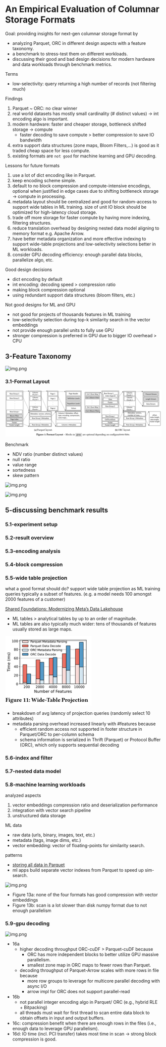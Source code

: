 # An Empirical Evaluation of Columnar Storage Formats

Goal: providing insights for next-gen columnar storage format by 
- analyzing Parquet, ORC in different design aspects with a feature taxonomy.
- a benchmark to stress-test them on different workloads.
- discussing their good and bad design decisions for modern hardware and data workloads through benchmark metrics.

Terms
- low-selectivity: query returning a high number of records (not filtering much)

Findings
1. Parquet ~ ORC: no clear winner
2. real world datasets has mostly small cardinality (# distinct values)
    -> int encoding algo is important.
3. modern hardware: faster and cheaper storage, bottleneck shifted storage -> compute
   - faster decoding to save compute > better compression to save IO bandwidth
4. extra support data structures (zone maps, Bloom Filters,...) is good as it traded
cheap space for less compute.
5. existing formats are `not good` for machine learning and GPU decoding.

Lessons for future formats
1. use a lot of dict encoding like in Parquet.
2. keep encoding scheme simple.
3. default to no block compression and compute-intensive encodings, optional when justified in edge cases due to shifting bottleneck storage -> compute in processing.
4. metadata layout should be centralized and good for random-access to support
wide tables in ML training. size of unit IO block should be optimized for 
high-latency cloud storage.
5. trade off more storage for faster compute by having more indexing, filtering structures.
6. reduce translation overhead by designing nested data model aligning to memory format e.g. Apache Arrow.
7. have better metadata organization and more effective indexing to support wide-table
projections and low-selectivity selections better in ML workloads.
8. consider GPU decoding efficiency: enough parallel data blocks, parallelize algo, etc.

Good design decisions
- dict encoding by default
- int encoding: decoding speed > compression ratio
- making block compression optional
- using redundant support data structures (bloom filters, etc.)


Not good designs for ML and GPU
- not good for projects of thousands features in ML training
- low-selectivity selection during top-k similarity search in the vector embeddings
- not provide enough parallel units to fully use GPU
- stronger compression is preferred in GPU due to bigger IO overhead > CPU


## 3-Feature Taxonomy

![img.png](columnar_feature_taxonomy.png)

### 3.1-Format Layout

![img.png](columnar_format_layout.png)

Benchmark 
- NDV ratio (number distinct values)
- null ratio
- value range
- sortedness
- skew pattern

![img.png](columnar_benchmark.png)

![img.png](columnar_benchmark_result.png)

## 5-discussing benchmark results 

### 5.1-experiment setup

### 5.2-result overview

### 5.3-encoding analysis

### 5.4-block compression

### 5.5-wide table projection

what a good format should do? 
support wide table projection as ML training queries typically a subset of features. (e.g. a model needs 100 amongst 2000 features of a customer)

[Shared Foundations: Modernizing Meta’s Data Lakehouse](https://www.cidrdb.org/cidr2023/papers/p77-chattopadhyay.pdf)
- ML tables > analytical tables by up to an order of magnitude.
- ML tables are also typically much wider: tens of thousands of features usually stored as large maps.


![img.png](columnar_wide_table_projection.png)
- breakdown of avg latency of projection queries (randomly select 10 attributes)
- metadata parsing overhead increased linearly with #features because
  - efficient random access not supported in footer structure in Parquet/ORC to per-column schema
  - schema information is serialized in Thrift (Parquet) or Protocol Buffer (ORC), which only supports sequential decoding

### 5.6-index and filter

### 5.7-nested data model

### 5.8-machine learning workloads

analyzed aspects
1. vector embeddings compression ratio and deserialization performance
2. integration with vector search pipeline
3. unstructured data storage

ML data
- raw data (urls, binary, images, text, etc.)
- metadata (tags, image dims, etc.)
- vector embedding: vector of floating-points for similarity search.

patterns
- [storing all data in Parquet](https://huggingface.co/docs/datasets-server/quick_start#access-parquet-files)
- ml apps build separate vector indexes from Parquet to speed up sim-search.


![img.png](columnar_embedding_efficiency.png)
- Figure 13a: none of the four formats has good compression with vector embeddings
- Figure 13b: scan is a lot slower than disk numpy format due to not enough parallelism

### 5.9-gpu decoding

![img.png](columnar_gpu_decoding.png)
- 16a
  - higher decoding throughput ORC-cuDF > Parquet-cuDF because 
    - ORC has more independent blocks to better utilize GPU massive parallelism.
    - smallest zone map in ORC maps to fewer rows than Parquet.
  - decoding throughput of Parquet-Arrow scales with more rows in file because
    - more row groups to leverage for multicore parallel decoding with async I/O
    - arrow impl for ORC does not support parallel-read
- 16b
  - not parallel integer encoding algo in Parquet/ ORC (e.g., hybrid RLE + Bitpacking)
  - all threads must wait for first thread to scan entire data block to obtain offsets in input and output buffers.
- 16c: compression benefit when there are enough rows in the files (i.e., enough data to leverage GPU parallelism).
- 16d: IO time (incl. PCI transfer) takes most time in scan -> strong block compression is good.






